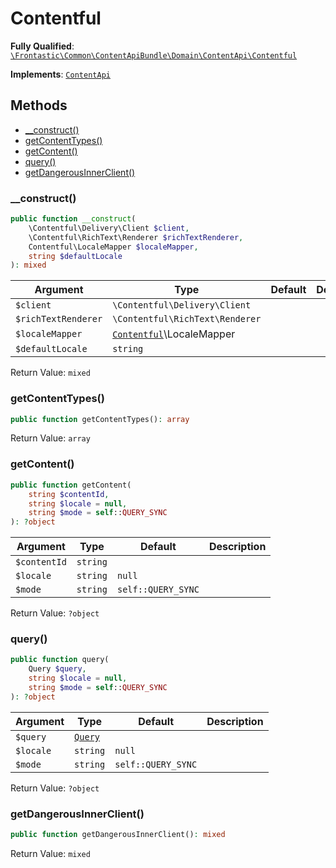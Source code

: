 #  Contentful

**Fully Qualified**: [`\Frontastic\Common\ContentApiBundle\Domain\ContentApi\Contentful`](../../../../../src/php/ContentApiBundle/Domain/ContentApi/Contentful.php)

**Implements**: [`ContentApi`](../ContentApi.md)

## Methods

* [__construct()](#__construct)
* [getContentTypes()](#getcontenttypes)
* [getContent()](#getcontent)
* [query()](#query)
* [getDangerousInnerClient()](#getdangerousinnerclient)

### __construct()

```php
public function __construct(
    \Contentful\Delivery\Client $client,
    \Contentful\RichText\Renderer $richTextRenderer,
    Contentful\LocaleMapper $localeMapper,
    string $defaultLocale
): mixed
```

Argument|Type|Default|Description
--------|----|-------|-----------
`$client`|`\Contentful\Delivery\Client`||
`$richTextRenderer`|`\Contentful\RichText\Renderer`||
`$localeMapper`|[`Contentful`](Contentful.md)\LocaleMapper||
`$defaultLocale`|`string`||

Return Value: `mixed`

### getContentTypes()

```php
public function getContentTypes(): array
```

Return Value: `array`

### getContent()

```php
public function getContent(
    string $contentId,
    string $locale = null,
    string $mode = self::QUERY_SYNC
): ?object
```

Argument|Type|Default|Description
--------|----|-------|-----------
`$contentId`|`string`||
`$locale`|`string`|`null`|
`$mode`|`string`|`self::QUERY_SYNC`|

Return Value: `?object`

### query()

```php
public function query(
    Query $query,
    string $locale = null,
    string $mode = self::QUERY_SYNC
): ?object
```

Argument|Type|Default|Description
--------|----|-------|-----------
`$query`|[`Query`](../Query.md)||
`$locale`|`string`|`null`|
`$mode`|`string`|`self::QUERY_SYNC`|

Return Value: `?object`

### getDangerousInnerClient()

```php
public function getDangerousInnerClient(): mixed
```

Return Value: `mixed`

